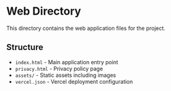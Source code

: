 # Web Directory

This directory contains the web application files for the project.

## Structure

- `index.html` - Main application entry point
- `privacy.html` - Privacy policy page
- `assets/` - Static assets including images
- `vercel.json` - Vercel deployment configuration
